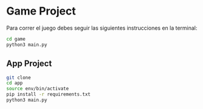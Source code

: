 # Game Project 

Para correr el juego debes seguir las siguientes instrucciones en la terminal:

```sh
cd game
python3 main.py
```

## App Project 

````sh
git clone
cd app
source env/bin/activate
pip install -r requirements.txt
python3 main.py
````
